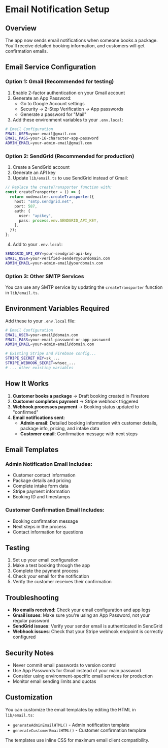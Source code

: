 # Email Notification Setup

## Overview
The app now sends email notifications when someone books a package. You'll receive detailed booking information, and customers will get confirmation emails.

## Email Service Configuration

### Option 1: Gmail (Recommended for testing)
1. Enable 2-factor authentication on your Gmail account
2. Generate an App Password:
   - Go to Google Account settings
   - Security → 2-Step Verification → App passwords
   - Generate a password for "Mail"
3. Add these environment variables to your `.env.local`:

```bash
# Email Configuration
EMAIL_USER=your-email@gmail.com
EMAIL_PASS=your-16-character-app-password
ADMIN_EMAIL=your-admin-email@gmail.com
```

### Option 2: SendGrid (Recommended for production)
1. Create a SendGrid account
2. Generate an API key
3. Update `lib/email.ts` to use SendGrid instead of Gmail:

```typescript
// Replace the createTransporter function with:
const createTransporter = () => {
  return nodemailer.createTransporter({
    host: "smtp.sendgrid.net",
    port: 587,
    auth: {
      user: "apikey",
      pass: process.env.SENDGRID_API_KEY,
    },
  });
};
```

4. Add to your `.env.local`:
```bash
SENDGRID_API_KEY=your-sendgrid-api-key
EMAIL_USER=your-verified-sender@yourdomain.com
ADMIN_EMAIL=your-admin-email@yourdomain.com
```

### Option 3: Other SMTP Services
You can use any SMTP service by updating the `createTransporter` function in `lib/email.ts`.

## Environment Variables Required

Add these to your `.env.local` file:

```bash
# Email Configuration
EMAIL_USER=your-email@domain.com
EMAIL_PASS=your-email-password-or-app-password
ADMIN_EMAIL=your-admin-email@domain.com

# Existing Stripe and Firebase config...
STRIPE_SECRET_KEY=sk_...
STRIPE_WEBHOOK_SECRET=whsec_...
# ... other existing variables
```

## How It Works

1. **Customer books a package** → Draft booking created in Firestore
2. **Customer completes payment** → Stripe webhook triggered
3. **Webhook processes payment** → Booking status updated to "confirmed"
4. **Email notifications sent**:
   - **Admin email**: Detailed booking information with customer details, package info, pricing, and intake data
   - **Customer email**: Confirmation message with next steps

## Email Templates

### Admin Notification Email Includes:
- Customer contact information
- Package details and pricing
- Complete intake form data
- Stripe payment information
- Booking ID and timestamps

### Customer Confirmation Email Includes:
- Booking confirmation message
- Next steps in the process
- Contact information for questions

## Testing

1. Set up your email configuration
2. Make a test booking through the app
3. Complete the payment process
4. Check your email for the notification
5. Verify the customer receives their confirmation

## Troubleshooting

- **No emails received**: Check your email configuration and app logs
- **Gmail issues**: Make sure you're using an App Password, not your regular password
- **SendGrid issues**: Verify your sender email is authenticated in SendGrid
- **Webhook issues**: Check that your Stripe webhook endpoint is correctly configured

## Security Notes

- Never commit email passwords to version control
- Use App Passwords for Gmail instead of your main password
- Consider using environment-specific email services for production
- Monitor email sending limits and quotas

## Customization

You can customize the email templates by editing the HTML in `lib/email.ts`:
- `generateAdminEmailHTML()` - Admin notification template
- `generateCustomerEmailHTML()` - Customer confirmation template

The templates use inline CSS for maximum email client compatibility.


